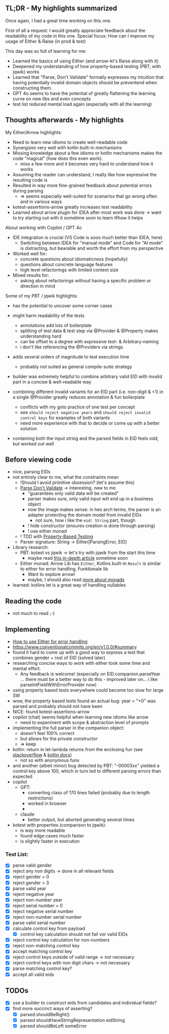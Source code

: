 ## TL;DR - My highlights summarized

Once again, I had a great time working on this one.

First of all a request: I would greatly appreciate feedback about the readability of my code in this one.
Special focus: How can I improve my usage of Either & Raise (in prod & test)

This day was so full of learning for me:
- Learned the basics of using Either (and arrow-kt's Raise along with it)
- Deepened my understanding of how property-based testing (PBT; with jqwik) works
- Learned that "Parse, Don't Validate" formally expresses my intuition that having potentially invalid domain objects should be preventend when constructing them.
- GPT 4o seems to have the potential of greatly flattening the learning curve on new libs and even concepts
- test list reduced mental load again (especially with all the learning) 

##  Thoughts afterwards - My highlights

My Either/Arrow highlights:
- Need to learn new idioms to create well-readable code
- Synergizes very well with kotlin built-in mechanisms
- Missing knowledge about a few idioms or kotlin mechanisms makes the code "magical" (how does this even work).
  -  miss a few more and it becomes very hard to understand how it works
- Assuming the reader can understand, I really like how expressive the resulting code is
- Resulted in way more fine-grained feedback about potential errors during parsing
  - => seems especially well-suited for scenarios that go wrong often and in various ways
- kotest-assertions-arrow greatly increases test readability
- Learned about arrow plugin for IDEA after most work was done -> want to try starting out with it sometime soon to learn if⁄how it helps

About working with Copilot / GPT 4o
- IDE integration is crucial (VS Code is sooo much better than IDEA, here)
  - Switching between IDEA for "manual mode" and Code for "AI mode" is distracting, but bearable and worth the effort from my perspective
- Worked well for:
  - concrete questions about idiomaticness (hopefully)
  - questions about concrete language features
  - high level refactorings with limited context size
- Mixed results for:
  - asking about refactorings without having a specific problem or direction in mind

Some of my PBT / jqwik highlights:
- has the potential to uncover some corner cases
- might harm readability of the tests
  - annotations add lots of boilerplate
  - splitting of test data & test step via @Provider & @Property makes understanding hard
  - can be offset to a degree with expressive test- & Arbitrary-naming
  - i don't like referencing the @Providers via strings
- adds several orders of magnitude to test execution time
  - probably not suited as general compile-suite strategy
- builder was extremely helpful to combine arbitrary valid EID with invalid part in a concise & well-readable way
- combining different invalid variants for an EID part (i.e. non-digit & <1) in a single @Provider greatly reduces annotation & fun boilerplate
  - conflicts with my goto practice of one test per concept
  - see `should reject negative years` and `should reject invalid control keys` for examples of both variants
  - need more experience with that to decide or come up with a better solution

- containing both the input string and the parsed fields in EID feels odd, but worked out well

## Before viewing code

- nice, parsing EIDs
- not entirely clear to me, what the constraints mean
  - !Should I avoid primitive obsession? (let's assume this)
  - [Parse Don't Validate](https://xtrem-tdd.netlify.app/flavours/design/parse-dont-validate/) -> interesting, new to me
    - "guarantees only valid data will be created"
    - parser makes sure, only valid input will end up in a business object
    - now the image makes sense: in hex arch terms, the parser is an adapter protecting the domain model from invalid EIDs
      - not sure, how i like the `eid: String` part, though
    - ! hide constructor (ensures creation is done through parsing) 
    - ! use either monad
  - ! TDD with [Property-Based Testing](https://xtrem-tdd.netlify.app/flavours/testing/pbt/)
  - Parser signature: String -> Either[ParsingError, EID]
- Library research:
  - PBT: kotest vs jqwik -> let's try with jqwik from the start this time
    - maybe read [this in-depth article](https://johanneslink.net/property-based-testing-in-kotlin/#finding-good-properties) sometime soon
  - Either monad: Arrow Lib has `Either`, Kotlins built-in `Result` is similar to either for error handling, Funktionale lib
    - Want to explore arrow!
    - maybe, I should also read [more about monads](https://medium.com/@albert.llousas/monads-explained-in-kotlin-4126ac0cb7f2)
- learned: kotlins let is a great way of handling nullables

## Reading the code

- not much to read ;-)

## Implementing

- [How to use Either for error handling](https://proandroiddev.com/how-to-use-arrows-either-for-exception-handling-in-your-application-a73574b39d07)
- https://www.conventionalcommits.org/en/v1.0.0/#summary
- found it hard to come up with a good way to express a test that combines gender + rest of EID (solved later)
- researching concise ways to work with either took some time and mental effort. 
  - Any feedback is welcome! (especially on EID.companion.parseYear ... there must be a better way to do this - improved later on... i like parseIntFieldWithErrorProvider now)
- using property based tests everywhere could become too slow for large SW
- wow, the property based tests found an actual bug: year = "+0" was parsed and probably should not have been
- NICE: found kotest-assertions-arrow
- copilot (chat) seems helpful when learning new idioms like arrow
  - need to experiment with scope & abstraction level of prompts
- implementing the full parser in the companion object:
  - doesn't feel 100% correct
  - but allows for the private constructor
  - => keep
- kotlin: return in let-lambda returns from the enclosing fun (see [stackoverflow](https://stackoverflow.com/questions/56671453/kotlin-where-the-return-from-inside-the-let-go) & [kotlin docs](https://kotlinlang.org/docs/returns.html))
  - not so with anonymous funs
- and another (albeit minor) bug detected by PBT: "-00003xx" yielded a control key above 100, which in turn led to different parsing errors than expected
- copilot
  - GPT:
    - converting class of 170 lines failed (probably due to length restrictions)
    - worked in browser
    - 
  - claude
    - better output, but aborted generating several times
- kotest with properties (comparison to jqwik):
  - is way more readable
  - found edge cases much faster
  - is slightly faster in execution

### Test List:
- [x] parse valid gender
- [x] reject any non digits -> done in all relevant fields
- [x] reject gender = 0
- [x] reject gender > 3
- [x] parse valid year
- [x] reject negative year
- [x] reject non-number year
- [x] reject serial number = 0
- [x] reject negative serial number
- [x] reject non-number serial number
- [x] parse valid serial number
- [x] calculate control key from payload
  - [x] control key calculation should not fail vor valid EIDs  
- [x] reject control key calculation for non-numbers
- [x] reject non-matching control key
- [x] accept matching control key
- [x] reject control keys outside of valid range -> not necessary
- [x] reject control keys with non digit chars -> not necessary
- [x] parse matching control key?
- [x] accept all valid eids

## TODOs
- [x] use a builder to construct eids from candidates and individual fields?
- [x] find more succinct ways of asserting?
  - [x] parsed.shouldBeRight()
  - [x] parsed shouldHaveStringRepresentation eidString
  - [x] parsed shouldBeLeft someError